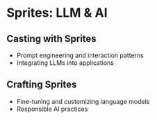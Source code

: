 # Sprites: LLM & AI

## Casting with Sprites
- Prompt engineering and interaction patterns
- Integrating LLMs into applications

## Crafting Sprites
- Fine-tuning and customizing language models
- Responsible AI practices

